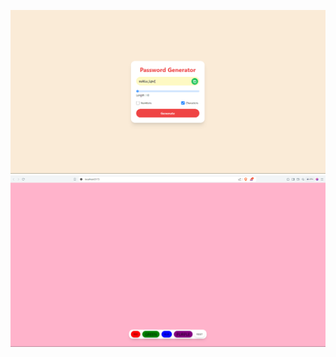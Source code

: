 ![Password Generator](https://github.com/ItsJihad/React-from-0/blob/4da2ce731c24967ce5365cab2253ebd89d8ff70e/PasswordGenerator/Screenshot%202024-09-18%20002909.png?raw=true)
![BG Changer](https://github.com/ItsJihad/React-from-0/blob/c14298b6df1959824df5ce7f9d23fb4b335819af/BGChanger/Screenshot%202024-09-14%20155620.png?raw=true)
